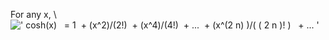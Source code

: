 For any x, \\
![' cosh(x)   = 1  + (x\^2)/(2!)  + (x\^4)/(4!)  + ...  + (x\^(2 n) )/(
( 2 n )! )   + ... '](../dictionary/equation_images/3936.1..png)

